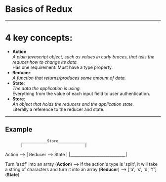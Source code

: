 # Basics of Redux
---

# 4 key concepts:

- **Action**:   
   *A plain javascript object, such as values in curly braces, that tells the reducer how to change its data.*   
   Has one requirement: Must have a type property.
- **Reducer**:   
   *A function that returns/produces some amount of data.* 
- **State**:   
   *The data the application is using.*   
   Everything from the value of each input field to user authentication.
- **Store**:   
   *An object that holds the reducers and the application state.*   
   Literally a reference to the reducer and state.
---

## Example
           ____________Store_____________        
           |                            |
Action --> | Reducer    -->      State  |
           |____________________________|


Turn 'asdf' into an array (**Action**)  -->  If the action's type is 'split', it will take a string of characters and turn it into an array (**Reducer**) --> ['a', 's', 'd', 'f'] (**State**)